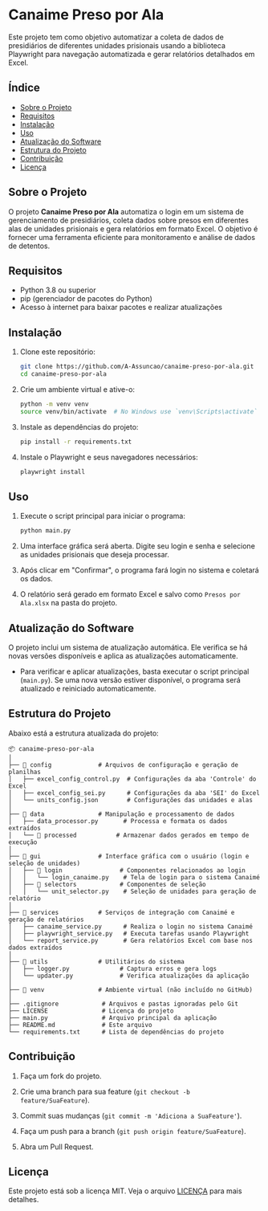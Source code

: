 # Canaime Preso por Ala

Este projeto tem como objetivo automatizar a coleta de dados de presidiários de diferentes unidades prisionais usando a biblioteca Playwright para navegação automatizada e gerar relatórios detalhados em Excel.

## Índice

- [Sobre o Projeto](#sobre-o-projeto)
- [Requisitos](#requisitos)
- [Instalação](#instalação)
- [Uso](#uso)
- [Atualização do Software](#atualização-do-software)
- [Estrutura do Projeto](#estrutura-do-projeto)
- [Contribuição](#contribuição)
- [Licença](#licença)

## Sobre o Projeto

O projeto **Canaime Preso por Ala** automatiza o login em um sistema de gerenciamento de presidiários, coleta dados sobre presos em diferentes alas de unidades prisionais e gera relatórios em formato Excel. O objetivo é fornecer uma ferramenta eficiente para monitoramento e análise de dados de detentos.

## Requisitos

- Python 3.8 ou superior
- pip (gerenciador de pacotes do Python)
- Acesso à internet para baixar pacotes e realizar atualizações

## Instalação

1. Clone este repositório:

    ```bash
    git clone https://github.com/A-Assuncao/canaime-preso-por-ala.git
    cd canaime-preso-por-ala
    ```

2. Crie um ambiente virtual e ative-o:

    ```bash
    python -m venv venv
    source venv/bin/activate  # No Windows use `venv\Scripts\activate`
    ```

3. Instale as dependências do projeto:

    ```bash
    pip install -r requirements.txt
    ```

4. Instale o Playwright e seus navegadores necessários:

    ```bash
    playwright install
    ```

## Uso

1. Execute o script principal para iniciar o programa:

    ```bash
    python main.py
    ```

2. Uma interface gráfica será aberta. Digite seu login e senha e selecione as unidades prisionais que deseja processar.

3. Após clicar em "Confirmar", o programa fará login no sistema e coletará os dados.

4. O relatório será gerado em formato Excel e salvo como `Presos por Ala.xlsx` na pasta do projeto.

## Atualização do Software

O projeto inclui um sistema de atualização automática. Ele verifica se há novas versões disponíveis e aplica as atualizações automaticamente.

- Para verificar e aplicar atualizações, basta executar o script principal (`main.py`). Se uma nova versão estiver disponível, o programa será atualizado e reiniciado automaticamente.

## Estrutura do Projeto

Abaixo está a estrutura atualizada do projeto:

```
📦 canaime-preso-por-ala
│
├── 📂 config             # Arquivos de configuração e geração de planilhas
│   ├── excel_config_control.py  # Configurações da aba 'Controle' do Excel
│   ├── excel_config_sei.py      # Configurações da aba 'SEI' do Excel
│   └── units_config.json        # Configurações das unidades e alas
│
├── 📂 data               # Manipulação e processamento de dados
│   ├── data_processor.py       # Processa e formata os dados extraídos
│   └── 📂 processed           # Armazenar dados gerados em tempo de execução
│
├── 📂 gui                # Interface gráfica com o usuário (login e seleção de unidades)
│   ├── 📂 login                # Componentes relacionados ao login
│   │   └── login_canaime.py    # Tela de login para o sistema Canaimé
│   ├── 📂 selectors            # Componentes de seleção
│   │   └── unit_selector.py    # Seleção de unidades para geração de relatório
│
├── 📂 services           # Serviços de integração com Canaimé e geração de relatórios
│   ├── canaime_service.py      # Realiza o login no sistema Canaimé
│   ├── playwright_service.py   # Executa tarefas usando Playwright
│   └── report_service.py       # Gera relatórios Excel com base nos dados extraídos
│
├── 📂 utils              # Utilitários do sistema
│   ├── logger.py              # Captura erros e gera logs
│   └── updater.py             # Verifica atualizações da aplicação
│
├── 📂 venv               # Ambiente virtual (não incluído no GitHub)
│
├── .gitignore            # Arquivos e pastas ignoradas pelo Git
├── LICENSE               # Licença do projeto
├── main.py               # Arquivo principal da aplicação
├── README.md             # Este arquivo
└── requirements.txt      # Lista de dependências do projeto
```

## Contribuição

1. Faça um fork do projeto.

2. Crie uma branch para sua feature (`git checkout -b feature/SuaFeature`).

3. Commit suas mudanças (`git commit -m 'Adiciona a SuaFeature'`).

4. Faça um push para a branch (`git push origin feature/SuaFeature`).

5. Abra um Pull Request.

## Licença

Este projeto está sob a licença MIT. Veja o arquivo [LICENÇA](LICENSE) para mais detalhes.
